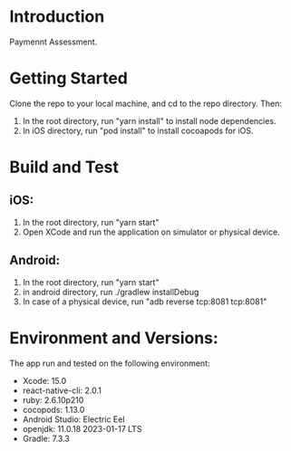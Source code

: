# Introduction 
Paymennt Assessment.

# Getting Started
Clone the repo to your local machine, and cd to the repo directory. Then:
1.	In the root directory, run "yarn install" to install node dependencies.
2.	In iOS directory, run "pod install" to install cocoapods for iOS.

# Build and Test
## iOS:
1. In the root directory, run "yarn start"
2. Open XCode and run the application on simulator or physical device.

## Android:
1. In the root directory, run "yarn start"
2. in android directory, run ./gradlew installDebug
3. In case of a physical device, run "adb reverse tcp:8081 tcp:8081"

# Environment and Versions:
The app run and tested on the following environment:
- Xcode: 15.0
- react-native-cli: 2.0.1
- ruby: 2.6.10p210
- cocopods: 1.13.0
- Android Studio: Electric Eel
- openjdk: 11.0.18 2023-01-17 LTS
- Gradle: 7.3.3
